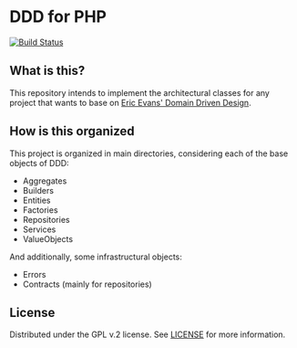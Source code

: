 # DDD for PHP

[![Build Status](https://scrutinizer-ci.com/g/Spinedac3/ddd-php/badges/quality-score.png?b=master)](https://scrutinizer-ci.com/g/Spinedac3/ddd-php/?branch=master)

## What is this?

This repository intends to implement the architectural classes for any project that wants to base on [Eric Evans' Domain Driven Design](https://www.amazon.com/gp/product/0321125215/ref=as_li_tl?ie=UTF8&camp=1789&creative=9325&creativeASIN=0321125215&linkCode=as2&tag=martinfowlerc-20).

## How is this organized

This project is organized in main directories, considering each of the base objects of DDD:

- Aggregates
- Builders
- Entities
- Factories
- Repositories
- Services
- ValueObjects

And additionally, some infrastructural objects:

- Errors
- Contracts (mainly for repositories)
  
## License

Distributed under the GPL v.2 license. See [LICENSE](LICENSE) for more information.
